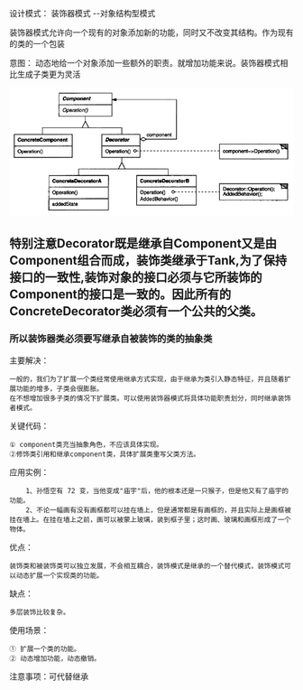 设计模式： 装饰器模式 --对象结构型模式

装饰器模式允许向一个现有的对象添加新的功能，同时又不改变其结构。作为现有的类的一个包装

意图： 动态地给一个对象添加一些额外的职责。就增加功能来说。装饰器模式相比生成子类更为灵活

![Image](https://github.com/ZzzYL9/design_pattern/blob/master/class_images/decorator.png)

## 特别注意Decorator既是继承自Component又是由Component组合而成，装饰类继承于Tank,为了保持接口的一致性,装饰对象的接口必须与它所装饰的Component的接口是一致的。因此所有的ConcreteDecorator类必须有一个公共的父类。
### 所以装饰器类必须要写继承自被装饰的类的抽象类


主要解决： 

    一般的，我们为了扩展一个类经常使用继承方式实现，由于继承为类引入静态特征，并且随着扩展功能的增多，子类会很膨胀。
    在不想增加很多子类的情况下扩展类。可以使用装饰器模式将具体功能职责划分，同时继承装饰者模式。

关键代码： 

    ① component类充当抽象角色，不应该具体实现。 
    ②修饰类引用和继承component类，具体扩展类重写父类方法。

应用实例： 

        1、孙悟空有 72 变，当他变成"庙宇"后，他的根本还是一只猴子，但是他又有了庙宇的功能。 
        2、不论一幅画有没有画框都可以挂在墙上，但是通常都是有画框的，并且实际上是画框被挂在墙上。在挂在墙上之前，画可以被蒙上玻璃，装到框子里；这时画、玻璃和画框形成了一个物体。

优点： 

    装饰类和被装饰类可以独立发展，不会相互耦合，装饰模式是继承的一个替代模式，装饰模式可以动态扩展一个实现类的功能。
    
缺点：

    多层装饰比较复杂。
    
使用场景：

    ① 扩展一个类的功能。
    ② 动态增加功能，动态撤销。
    
注意事项：可代替继承

